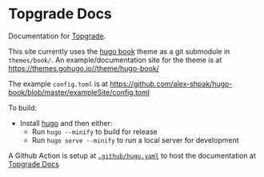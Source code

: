 # Topgrade Docs

Documentation for [Topgrade](https://github.com/r-darwish/topgrade).

This site currently uses the [hugo book](https://themes.gohugo.io//theme/hugo-book/) theme as a git submodule in `themes/book/`. An example/documentation site for the theme is at <https://themes.gohugo.io//theme/hugo-book/>

The example `config.toml` is at <https://github.com/alex-shpak/hugo-book/blob/master/exampleSite/config.toml>

To build:

- Install [hugo](https://gohugo.io/getting-started/installing/) and then either:
  - Run `hugo --minify` to build for release
  - Run `hugo serve --minify` to run a local server for development

A Github Action is setup at [`.github/hugo.yaml`](.github/hugo.yaml) to host the documentation at [Topgrade Docs](https://jasikpark.github.io/topgrade)
